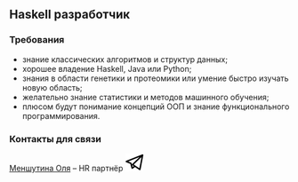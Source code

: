 ## Haskell разработчик

### Требования
- знание классических алгоритмов и структур данных;
- хорошее владение Haskell, Java или Python;
- знания в области генетики и протеомики или умение быстро изучать новую область;
- желательно знание статистики и методов машинного обучения;
- плюсом будут понимание концепций ООП и знание функционального программирования.

### Контакты для связи
[Меншутина Оля](mailto:menshutina@biocad.ru) – HR партнёр [ ![@Mensh](/telegram.png) ](https://telegram.me/Mensh)
